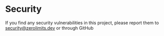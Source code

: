 # Security

If you find any security vulnerabilities in this project, please report them to security@zerolimits.dev or through GitHub
